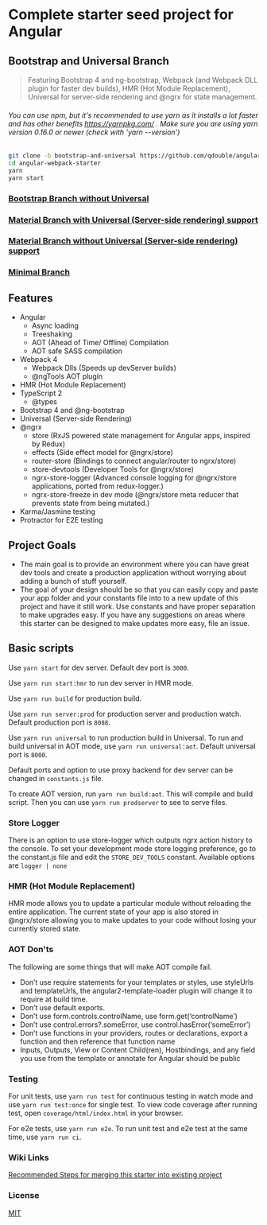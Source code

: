 # Complete starter seed project for Angular

## Bootstrap and Universal Branch

> Featuring Bootstrap 4 and ng-bootstrap, Webpack (and Webpack DLL plugin for faster dev builds), HMR (Hot Module Replacement), Universal for server-side rendering and @ngrx for state management.

###### You can use npm, but it's recommended to use yarn as it installs a lot faster and has other benefits https://yarnpkg.com/ . Make sure you are using yarn version 0.16.0 or newer (check with 'yarn --version')

```bash
git clone -b bootstrap-and-universal https://github.com/qdouble/angular-webpack-starter.git
cd angular-webpack-starter
yarn
yarn start
```

### [Bootstrap Branch without Universal](https://github.com/qdouble/angular-webpack-starter/tree/bootstrap)

### [Material Branch with Universal (Server-side rendering) support](https://github.com/qdouble/angular-webpack-starter)

### [Material Branch without Universal (Server-side rendering) support](https://github.com/qdouble/angular-webpack-starter/tree/no-universal-support)

### [Minimal Branch](https://github.com/qdouble/angular-webpack-starter/tree/minimal)

## Features

* Angular
  * Async loading
  * Treeshaking
  * AOT (Ahead of Time/ Offline) Compilation
  * AOT safe SASS compilation
* Webpack 4
  * Webpack Dlls (Speeds up devServer builds)
  * @ngTools AOT plugin
* HMR (Hot Module Replacement)
* TypeScript 2
  * @types
* Bootstrap 4 and @ng-bootstrap
* Universal (Server-side Rendering)
* @ngrx
  * store (RxJS powered state management for Angular apps, inspired by Redux)
  * effects (Side effect model for @ngrx/store)
  * router-store (Bindings to connect angular/router to ngrx/store)
  * store-devtools (Developer Tools for @ngrx/store)
  * ngrx-store-logger (Advanced console logging for @ngrx/store applications, ported from redux-logger.)
  * ngrx-store-freeze in dev mode (@ngrx/store meta reducer that prevents state from being mutated.)
* Karma/Jasmine testing
* Protractor for E2E testing

## Project Goals

* The main goal is to provide an environment where you can have great dev tools and create a production application without worrying about adding a bunch of stuff yourself.
* The goal of your design should be so that you can easily copy and paste your app folder and your constants file into to a new update of this project and have it still work. Use constants and have proper separation to make upgrades easy. If you have any suggestions on areas where this starter can be designed to make updates more easy, file an issue.

## Basic scripts

Use `yarn start` for dev server. Default dev port is `3000`.

Use `yarn run start:hmr` to run dev server in HMR mode.

Use `yarn run build` for production build.

Use `yarn run server:prod` for production server and production watch. Default production port is `8088`.

Use `yarn run universal` to run production build in Universal. To run and build universal in AOT mode, use
`yarn run universal:aot`. Default universal port is `8000`.

Default ports and option to use proxy backend for dev server can be changed in `constants.js` file.

To create AOT version, run `yarn run build:aot`. This will compile and build script.
Then you can use `yarn run prodserver` to see to serve files.

### Store Logger

There is an option to use store-logger which outputs ngrx action history to the console.
To set your development mode store logging preference, go to the constant.js file and edit the `STORE_DEV_TOOLS` constant.
Available options are `logger | none`

### HMR (Hot Module Replacement)

HMR mode allows you to update a particular module without reloading the entire application.
The current state of your app is also stored in @ngrx/store allowing you to make updates to your
code without losing your currently stored state.

### AOT  Don'ts

The following are some things that will make AOT compile fail.

- Don’t use require statements for your templates or styles, use styleUrls and templateUrls, the angular2-template-loader plugin will change it to require at build time.
- Don’t use default exports.
- Don’t use form.controls.controlName, use form.get(‘controlName’)
- Don’t use control.errors?.someError, use control.hasError(‘someError’)
- Don’t use functions in your providers, routes or declarations, export a function and then reference that function name
- Inputs, Outputs, View or Content Child(ren), Hostbindings, and any field you use from the template or annotate for Angular should be public

### Testing

For unit tests, use `yarn run test` for continuous testing in watch mode and use
`yarn run test:once` for single test. To view code coverage after running test, open `coverage/html/index.html` in your browser.

For e2e tests, use `yarn run e2e`. To run unit test and e2e test at the same time, use `yarn run ci`.

### Wiki Links

[Recommended Steps for merging this starter into existing project](https://github.com/qdouble/angular-webpack-starter/wiki/Recommended-Steps-for-Merging-Starter-into-Existing-Project)

### License

[MIT](https://github.com/qdouble/angular-webpack-starter/blob/bootstrap-and-universal/LICENSE)
